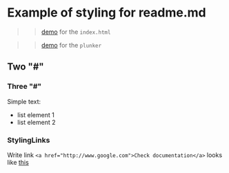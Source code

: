 # Example of styling for readme.md

>>[demo](https://google.com) for the `index.html`

>>[demo](https://plnkr.co) for the `plunker`


## Two "#"

### Three "#"
Simple text:

- list element 1
- list element 2

### StylingLinks

Write link `<a href="http://www.google.com">Check documentation</a>` looks like [this](https://www.google.com)
